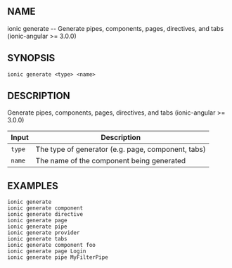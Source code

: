 
## NAME
ionic generate -- Generate pipes, components, pages, directives, and tabs (ionic-angular >= 3.0.0)
  
## SYNOPSIS
    ionic generate <type> <name>
  
## DESCRIPTION
Generate pipes, components, pages, directives, and tabs (ionic-angular >= 3.0.0)


Input | Description
----- | ----------
`type` | The type of generator (e.g. page, component, tabs)
`name` | The name of the component being generated




## EXAMPLES
    ionic generate 
    ionic generate component
    ionic generate directive
    ionic generate page
    ionic generate pipe
    ionic generate provider
    ionic generate tabs
    ionic generate component foo
    ionic generate page Login
    ionic generate pipe MyFilterPipe
